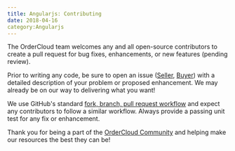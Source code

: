 ```yaml
---
title: Angularjs: Contributing
date: 2018-04-16
category:Angularjs
---
```







The OrderCloud team welcomes any and all open-source contributors to create a
pull request for bug fixes, enhancements, or new features (pending review).





Prior to writing any code, be sure to open an issue
([Seller](https://github.com/ordercloud-api/angular-seller/issues),
[Buyer](https://github.com/ordercloud-api/angular-seller/issues)) with a
detailed description of your problem or proposed enhancement. We may already
be on our way to delivering what you want!





We use GitHub's standard [fork, branch, pull request
workflow](https://gist.github.com/Chaser324/ce0505fbed06b947d962) and expect
any contributors to follow a similar workflow. Always provide a passing unit
test for any fix or enhancement.





Thank you for being a part of the [OrderCloud
Community](http://community.ordercloud.io) and helping make our resources the
best they can be!





